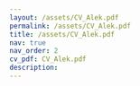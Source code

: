 ```yaml
---
layout: /assets/CV_Alek.pdf
permalink: /assets/CV_Alek.pdf
title: /assets/CV_Alek.pdf
nav: true
nav_order: 2
cv_pdf: CV_Alek.pdf
description:
---
```

